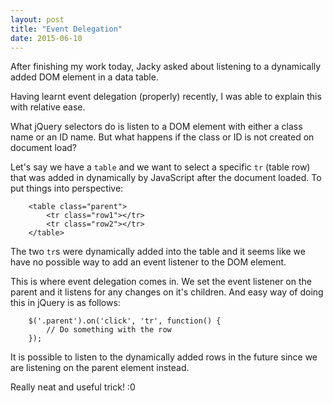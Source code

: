 ```yaml
---
layout: post
title: "Event Delegation"
date: 2015-06-10
---
```


After finishing my work today, Jacky asked about listening to a dynamically added DOM element in a data table. 

Having learnt event delegation (properly) recently, I was able to explain this with relative ease.<!---excerpt-break-->

What jQuery selectors do is listen to a DOM element with either a class name or an ID name. But what happens if the class or ID is not created on document load? 

Let's say we have a `table` and we want to select a specific `tr` (table row) that was added in dynamically by JavaScript after the document loaded. To put things into perspective:

        <table class="parent">
            <tr class="row1"></tr>
            <tr class="row2"></tr>
        </table>

The two `tr`s were dynamically added into the table and it seems like we have no possible way to add an event listener to the DOM element.

This is where event delegation comes in. We set the event listener on the parent and it listens for any changes on it's children. And easy way of doing this in jQuery is as follows:

        $('.parent').on('click', 'tr', function() {
            // Do something with the row
        });

It is possible to listen to the dynamically added rows in the future since we are listening on the parent element instead. 

Really neat and useful trick! :0

